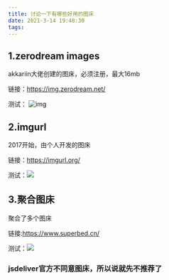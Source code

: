 ```yaml
---
title: 讨论一下有哪些好用的图床
date: 2021-3-14 19:48:30
tags:
---
```

## 1.zerodream images
akkariin大佬创建的图床，必须注册，最大16mb

链接：https://img.zerodream.net/

测试：
![img](https://i.zerodream.net/cb1d9a397bf86a9cd09be2fd9d6e4c5c.jpg)

## 2.imgurl
2017开始，由个人开发的图床

链接：https://imgurl.org/

测试：![](https://ftp.bmp.ovh/imgs/2021/02/7bf86a9cd09be2fd.jpg)

## 3.聚合图床
聚合了多个图床

链接:https://www.superbed.cn/

测试：![](https://img.imgdb.cn/item/6038a1885f4313ce250d333a.jpg)

### jsdeliver官方不同意图床，所以说就先不推荐了
